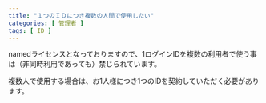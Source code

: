 ```yaml
---
title: "１つのＩＤにつき複数の人間で使用したい"
categories: [ 管理者 ]
tags: [ ID ]
---
```


namedライセンスとなっておりますので、1ログインIDを複数の利用者で使う事は（非同時利用であっても）禁じられています。

複数人で使用する場合は、お1人様につき1つのIDを契約していただく必要があります。
